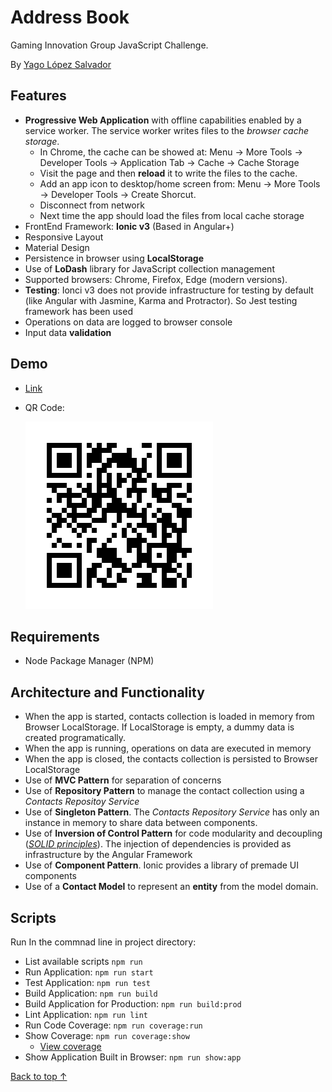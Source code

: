 # Address Book

Gaming Innovation Group JavaScript Challenge.

By [Yago López Salvador](https://yagolopez.js.org)

## Features

- **Progressive Web Application** with offline capabilities enabled by a service worker. The service worker writes files to the *browser cache storage*. 
  - In Chrome, the cache can be showed at: Menu → More Tools → Developer Tools → Application Tab → Cache → Cache Storage
  - Visit the page and then **reload** it to write the files to the cache. 
  - Add an app icon to desktop/home screen from: Menu → More Tools → Developer Tools → Create Shorcut.
  - Disconnect from network
  - Next time the app should load the files from local cache storage
- FrontEnd Framework: **Ionic v3** (Based in Angular+)
- Responsive Layout
- Material Design
- Persistence in browser using **LocalStorage**
- Use of **LoDash** library for JavaScript collection management
- Supported browsers: Chrome, Firefox, Edge (modern versions).
- **Testing**: Ionci v3 does not provide infrastructure for testing by default (like Angular with Jasmine, Karma and Protractor). So Jest testing framework has been used
- Operations on data are logged to browser console
- Input data **validation**

## Demo

- [Link](https://yagolopez.js.org/gig-address-book/www/)

- QR Code:

  ![](qrcode.png)


## Requirements

- Node Package Manager (NPM)

## Architecture and Functionality

- When the app is started, contacts collection is loaded in memory from Browser LocalStorage. If LocalStorage is empty, a dummy data is created programatically.
- When the app is running, operations on data are executed in memory
- When the app is closed, the contacts collection is persisted to Browser LocalStorage
- Use of **MVC Pattern** for separation of concerns
- Use of **Repository Pattern** to manage the contact collection using a *Contacts Repositoy Service*
- Use of **Singleton Pattern**. The *Contacts Repository Service* has only an instance in memory to share data between components.
- Use of **Inversion of Control Pattern** for code modularity and decoupling (*[SOLID principles](https://en.wikipedia.org/wiki/SOLID)*). The injection of dependencies is provided as infrastructure by the Angular Framework
- Use of **Component Pattern**. Ionic provides a library of premade UI components
- Use of a **Contact Model** to represent an **entity** from the model domain.

## Scripts

Run In the commnad line in project directory:

- List available scripts `npm run`
- Run Application: `npm run start`
- Test Application: `npm run test`
- Build Application: `npm run build`
- Build Application for Production: `npm run build:prod`
- Lint Application: `npm run lint`
- Run Code Coverage: `npm run coverage:run`
- Show Coverage: `npm run coverage:show`
  - [View coverage](https://yagolopez.js.org/gig-address-book/coverage/lcov-report/)
- Show Application Built in Browser: `npm run show:app`



[Back to top ↑](#)
